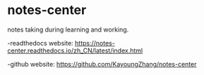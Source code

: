 # notes-center
notes taking during learning and working.



-readthedocs website:
https://notes-center.readthedocs.io/zh_CN/latest/index.html

-github website:
https://github.com/KayoungZhang/notes-center